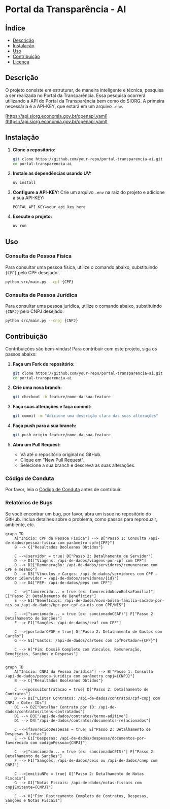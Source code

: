 # Portal da Transparência - AI

## Índice

- [Descrição](#descrição)
- [Instalação](#instalação)
- [Uso](#uso)
- [Contribuição](#contribuição)
- [Licença](#licença)

## Descrição

O projeto consiste em estruturar, de maneira inteligente e técnica, pesquisa a ser realizada no Portal da Transparência.
Essa pesquisa ocorrerá utilizando a API do Portal da Transparência bem como do SIORG. A primeira necessária é a API-KEY, que estará em um arquivo `.env`.

[https://api.siorg.economia.gov.br/openapi.yaml](https://api.siorg.economia.gov.br/openapi.yaml)

## Instalação

1. **Clone o repositório:**

   ```bash
   git clone https://github.com/your-repo/portal-transparencia-ai.git
   cd portal-transparencia-ai
   ```

2. **Instale as dependências usando UV:**

   ```bash
   uv install
   ```

3. **Configure a API-KEY:**
   Crie um arquivo `.env` na raiz do projeto e adicione a sua API-KEY:

   ```plaintext
   PORTAL_API_KEY=your_api_key_here
   ```

4. **Execute o projeto:**

   ```bash
   uv run
   ```

## Uso

### Consulta de Pessoa Física

Para consultar uma pessoa física, utilize o comando abaixo, substituindo `{CPF}` pelo CPF desejado:

```bash
python src/main.py --cpf {CPF}
```

### Consulta de Pessoa Jurídica

Para consultar uma pessoa jurídica, utilize o comando abaixo, substituindo `{CNPJ}` pelo CNPJ desejado:

```bash
python src/main.py --cnpj {CNPJ}
```

## Contribuição

Contribuições são bem-vindas! Para contribuir com este projeto, siga os passos abaixo:

1. **Faça um Fork do repositório:**

   ```bash
   git clone https://github.com/your-repo/portal-transparencia-ai.git
   cd portal-transparencia-ai
   ```

2. **Crie uma nova branch:**

   ```bash
   git checkout -b feature/nome-da-sua-feature
   ```

3. **Faça suas alterações e faça commit:**

   ```bash
   git commit -m "Adicione uma descrição clara das suas alterações"
   ```

4. **Faça push para a sua branch:**

   ```bash
   git push origin feature/nome-da-sua-feature
   ```

5. **Abra um Pull Request:**
   - Vá até o repositório original no GitHub.
   - Clique em "New Pull Request".
   - Selecione a sua branch e descreva as suas alterações.

### Código de Conduta

Por favor, leia o [Código de Conduta](CODE_OF_CONDUCT.md) antes de contribuir.

### Relatórios de Bugs

Se você encontrar um bug, por favor, abra um issue no repositório do GitHub. Inclua detalhes sobre o problema, como passos para reproduzir, ambiente, etc.

````
graph TD
    A["Início: CPF da Pessoa Física"] --> B["Passo 1: Consulta /api-de-dados/pessoa-fisica com parâmetro cpf={CPF}"]
    B --> C{"Resultados Booleanos Obtidos"}

    C -->|servidor = true| D["Passo 2: Detalhamento de Servidor"]
    D --> D1["Viagens: /api-de-dados/viagens-por-cpf com CPF"]
    D --> D2["Remuneração: /api-de-dados/servidores/remuneracao com CPF e mesAno"]
    D --> D3["Vínculos e Cargos: /api-de-dados/servidores com CPF → Obter idServidor → /api-de-dados/servidores/{id}"]
    D --> D4["PEP: /api-de-dados/peps com CPF"]

    C -->|"favorecido... = true (ex: favorecidoNovoBolsaFamilia)"| E["Passo 2: Detalhamento de Benefícios"]
    E --> E1["Benefícios: /api-de-dados/novo-bolsa-familia-sacado-por-nis ou /api-de-dados/bpc-por-cpf-ou-nis com CPF/NIS"]

    C -->|"sancionado... = true (ex: sancionadoCEAF)"| F["Passo 2: Detalhamento de Sanções"]
    F --> F1["Sanções: /api-de-dados/ceaf com CPF"]

    C -->|portadorCPGF = true| G["Passo 2: Detalhamento de Gastos com Cartão"]
    G --> G1["Gastos: /api-de-dados/cartoes com cpfPortador={CPF}"]

    C --> H["Fim: Dossiê Completo com Vínculos, Remuneração, Benefícios, Sanções e Despesas"]
    ````

graph TD
    A["Início: CNPJ da Pessoa Jurídica"] --> B["Passo 1: Consulta /api-de-dados/pessoa-juridica com parâmetro cnpj={CNPJ}"]
    B --> C{"Resultados Booleanos Obtidos"}

    C -->|possuiContratacao = true| D["Passo 2: Detalhamento de Contratos"]
    D --> D1["Listar Contratos: /api-de-dados/contratos/cpf-cnpj com CNPJ → Obter IDs"]
    D1 --> D2["Detalhar Contrato por ID: /api-de-dados/contratos/itens-contratados"]
    D1 --> D3["/api-de-dados/contratos/termo-aditivo"]
    D1 --> D4["/api-de-dados/contratos/documentos-relacionados"]

    C -->|favorecidoDespesas = true| E["Passo 2: Detalhamento de Despesas Diretas"]
    E --> E1["Despesas: /api-de-dados/despesas/documentos-por-favorecido com codigoPessoa={CNPJ}"]

    C -->|"sancionado... = true (ex: sancionadoCEIS)"| F["Passo 2: Detalhamento de Sanções"]
    F --> F1["Sanções: /api-de-dados/ceis ou /api-de-dados/cnep com CNPJ"]

    C -->|emitiuNFe = true| G["Passo 2: Detalhamento de Notas Fiscais"]
    G --> G1["Notas Fiscais: /api-de-dados/notas-fiscais com cnpjEmitente={CNPJ}"]

    C --> H["Fim: Rastreamento Completo de Contratos, Despesas, Sanções e Notas Fiscais"]
`
